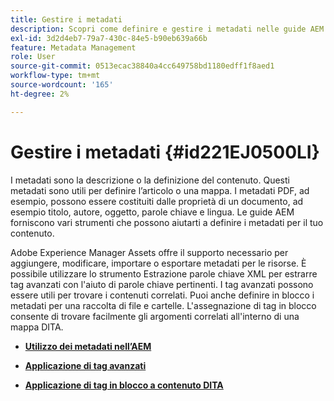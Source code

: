 ```yaml
---
title: Gestire i metadati
description: Scopri come definire e gestire i metadati nelle guide AEM. Utilizza l'assegnazione tag avanzati e in blocco per trovare facilmente gli argomenti correlati in una mappa DITA.
exl-id: 3d2d4eb7-79a7-430c-84e5-b90eb639a66b
feature: Metadata Management
role: User
source-git-commit: 0513ecac38840a4cc649758bd1180edff1f8aed1
workflow-type: tm+mt
source-wordcount: '165'
ht-degree: 2%

---
```


# Gestire i metadati {#id221EJ0500LI}

I metadati sono la descrizione o la definizione del contenuto. Questi metadati sono utili per definire l’articolo o una mappa. I metadati PDF, ad esempio, possono essere costituiti dalle proprietà di un documento, ad esempio titolo, autore, oggetto, parole chiave e lingua. Le guide AEM forniscono vari strumenti che possono aiutarti a definire i metadati per il tuo contenuto.

Adobe Experience Manager Assets offre il supporto necessario per aggiungere, modificare, importare o esportare metadati per le risorse. È possibile utilizzare lo strumento Estrazione parole chiave XML per estrarre tag avanzati con l&#39;aiuto di parole chiave pertinenti. I tag avanzati possono essere utili per trovare i contenuti correlati. Puoi anche definire in blocco i metadati per una raccolta di file e cartelle. L&#39;assegnazione di tag in blocco consente di trovare facilmente gli argomenti correlati all&#39;interno di una mappa DITA.

- **[Utilizzo dei metadati nell’AEM](metadata-dita.md)**

- **[Applicazione di tag avanzati](web-editor-smart-tagging.md)**

- **[Applicazione di tag in blocco a contenuto DITA](map-editor-bulk-tagging.md)**
